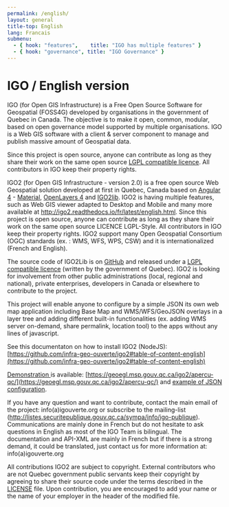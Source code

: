 ```yaml
---
permalink: /english/
layout: general
title-top: English
lang: Francais
submenu:
  - { hook: "features",    title: "IGO has multiple features" }
  - { hook: "governance", title: "IGO Governance" }
---
```


# IGO / English version

IGO (for Open GIS Infrastructure) is a Free Open Source Software for Geospatial (FOSS4G)  developed by organisations in the government of Quebec in Canada. The objective is to make it open, common, modular, based on open governance model supported by multiple organisations. IGO is a Web GIS software with a client & server component to manage and publish massive amount of Geospatial data.

Since this project is open source, anyone can contribute as long as they share their work on the same open source [LGPL compatible licence](https://raw.githubusercontent.com/infra-geo-ouverte/igo/master/LICENSE_ENGLISH.txt). All contributors in IGO keep their property rights.

IGO2 (for Open GIS Infrastructure - version 2.0) is a free open source Web Geospatial solution developed at first in Quebec, Canada based on [Angular 4](https://github.com/angular/angular) - [Material](https://github.com/angular/material2), [OpenLayers 4](https://github.com/openlayers/openlayers) and [IGO2lib](https://github.com/infra-geo-ouverte/igo2-lib). IGO2 is having multiple features, such as Web GIS viewer adapted to Desktop and Mobile and many more available at http://igo2.readthedocs.io/fr/latest/english.html. Since this project is open source, anyone can contribute as long as they share their work on the same open source LICENCE LGPL-Style. All contributors in IGO keep their property rights. IGO2 support many Open Geospatial Consortium (OGC) standards (ex. : WMS, WFS, WPS, CSW) and it is internationalized (French and English).


The source code of IGO2Lib is on [GitHub](https://github.com/infra-geo-ouverte/igo2lib) and released under a [LGPL compatible licence](https://raw.githubusercontent.com/infra-geo-ouverte/igo/master/LICENSE_ENGLISH.txt) (written by the government of Quebec). IGO2 is looking for involvement from other public administrations (local, regional and national), private enterprises, developers in Canada or elsewhere to contribute to the project.


This project will enable anyone to configure by a simple JSON its own web map application including Base Map and WMS/WFS/GeoJSON overlays in a layer tree and adding different built-in functionalities (ex. adding WMS server on-demand, share permalink, location tool) to the apps without any lines of javascript.

See this documentaton on how to install IGO2 (NodeJS): [https://github.com/infra-geo-ouverte/igo2#table-of-content-english](https://github.com/infra-geo-ouverte/igo2#table-of-content-english) 

[Demonstration ](https://geoegl.msp.gouv.qc.ca/igo2/apercu-qc/) is available: [https://geoegl.msp.gouv.qc.ca/igo2/apercu-qc/](https://geoegl.msp.gouv.qc.ca/igo2/apercu-qc/) and [example of JSON configuration](http://igo2.readthedocs.io/fr/latest/english.html).

If you have any question and want to contribute, contact the main email of the project: info(a)igouverte.org or subscribe to the mailing-list (http://listes.securitepublique.gouv.qc.ca/sympa/info/igo-publique). Communications are mainly done in French but do not hesitate to ask questions in English as most of the IGO Team is bilingual. The documentation and API-XML are mainly in French but if there is a strong demand, it could be translated, just contact us for more information at: info(a)igouverte.org

All contributions IGO2 are subject to copyright. External contributors who are not Quebec government public servants keep their copyright by agreeing to share their source code under the terms described in the [LICENSE](https://raw.githubusercontent.com/infra-geo-ouverte/igo2/master/LICENSE_ENGLISH.txt) file. Upon contribution, you are encouraged to add your name or the name of your employer in the header of the modified file.
